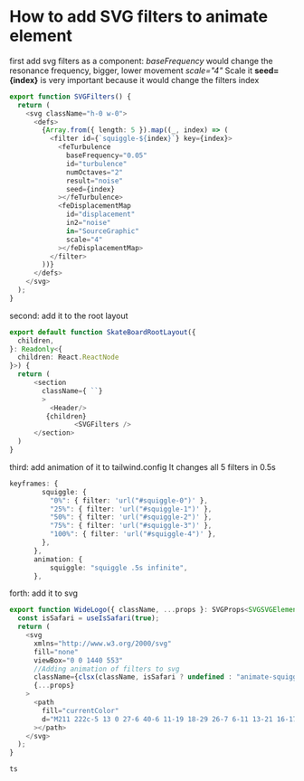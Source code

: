 # How to add SVG filters to animate element

first add svg filters as a component:
_baseFrequency_ would change the resonance frequency, bigger, lower movement
_scale="4"_ Scale it
__seed={index}__ is very important because it would change the filters index

```ts
export function SVGFilters() {
  return (
    <svg className="h-0 w-0">
      <defs>
        {Array.from({ length: 5 }).map((_, index) => (
          <filter id={`squiggle-${index}`} key={index}>
            <feTurbulence
              baseFrequency="0.05"
              id="turbulence"
              numOctaves="2"
              result="noise"
              seed={index}
            ></feTurbulence>
            <feDisplacementMap
              id="displacement"
              in2="noise"
              in="SourceGraphic"
              scale="4"
            ></feDisplacementMap>
          </filter>
        ))}
      </defs>
    </svg>
  );
}
```

second: add it to the root layout

```ts
export default function SkateBoardRootLayout({
  children,
}: Readonly<{
  children: React.ReactNode
}>) {
  return (
      <section
        className={ ``}
        >
          <Header/>
         {children}
                <SVGFilters />
      </section>
  )
}
```

third: add animation of it to tailwind.config
It changes all 5 filters in 0.5s 

```ts
keyframes: {
        squiggle: {
          "0%": { filter: 'url("#squiggle-0")' },
          "25%": { filter: 'url("#squiggle-1")' },
          "50%": { filter: 'url("#squiggle-2")' },
          "75%": { filter: 'url("#squiggle-3")' },
          "100%": { filter: 'url("#squiggle-4")' },
        },
      },
      animation: {
          squiggle: "squiggle .5s infinite",
      },
```

forth: add it to svg

```ts
export function WideLogo({ className, ...props }: SVGProps<SVGSVGElement>) {
  const isSafari = useIsSafari(true);
  return (
    <svg
      xmlns="http://www.w3.org/2000/svg"
      fill="none"
      viewBox="0 0 1440 553"
      //Adding animation of filters to svg
      className={clsx(className, isSafari ? undefined : "animate-squiggle")}
      {...props}
    >
      <path
        fill="currentColor"
        d="M211 222c-5 13 0 27-6 40-6 11-19 18-29 26-7 6-11 13-21 16-17 5-38-3-55-4-14 4-30-2-39-13-3-12-10-21-17-31-6-16-14-36-18-52 1-12 5-32 18-36 4 1 9 3 13 0 75-5 32 75 67 91 11 6 20 1 28-8 14-4 21-14 ...3"
      ></path>
    </svg>
  );
}

```


```ts```
